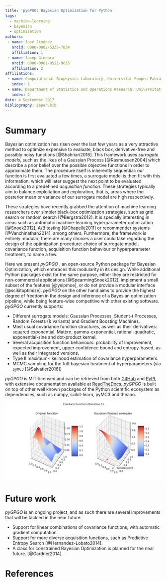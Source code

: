 ```yaml
---
title: 'pyGPGO: Bayesian Optimization for Python'
tags:
  - machine-learning
  - bayesian
  - optimization
authors:
 - name: José Jiménez
   orcid: 0000-0002-5335-7834
   affiliation: 1
 - name: Josep Ginebra
   orcid: 0000-0001-9521-9635
   affiliation: 2
affiliations:
 - name: Computational Biophysics Laboratory, Universitat Pompeu Fabra, Parc de Recerca Biomèdica de Barcelona, Carrer del Dr. Aiguader 88. Barcelona 08003, Spain.
   index: 1
 - name: Department of Statistics and Operations Research. Universitat Politècnica de Catalunya (UPC). Av. Diagonal 647, Barcelona 08028, Spain.
   index: 2
date: 4 September 2017
bibliography: paper.bib
---
```


# Summary

Bayesian optimization has risen over the last few years as a very attractive method to optimize
expensive to evaluate, black box, derivative-free and possibly noisy functions [@Shahriari2016]. This framework uses _surrogate models_, such as the likes of a Gaussian Process [@Rasmussen2004] which describe a prior belief over the possible objective functions in order to approximate them. The procedure itself is inherently sequential: our function is first evaluated a few times, a surrogate model is then fit with this information, which will later suggest the next point to be evaluated according to a predefined _acquisition function_. These strategies typically aim to balance exploitation and exploration, that is, areas where the posterior mean or variance of our surrogate model are high respectively.


These strategies have recently grabbed the attention of machine learning researchers over simpler black-box optimization strategies, such as grid search or random search [@Bergstra2012]. It is specially interesting in areas such as automatic machine-learning hyperparameter optimization [@Snoek2012], A/B testing [@Chapelle2011] or recommender systems [@Vanchinathan2014], among others. Furthermore, the framework is entirely modular; there are many choices a user could take regarding the design of the optimization procedure: choice of surrogate model, covariance function, acquisition function behaviour or hyperparameter treatment, to name a few.


Here we present *pyGPGO* , an open-source Python package for Bayesian Optimization, which embraces this modularity in its design. While additional Python packages exist for the same purpose, either they are restricted for non-commercial applications [@SpearmingSnoek2012], implement a small subset of the features [@yelpmoe], or do not provide a modular interface [@scikitoptimize].  *pyGPGO* on the other hand aims to provide the highest degree of freedom in the design and inference of a Bayesian optimization pipeline, while being feature-wise competitive with other existing software. *pyGPGO* currently supports:

- Different surrogate models: Gaussian Processes, Student-t Processes, Random Forests (& variants)
  and Gradient Boosting Machines.
- Most usual covariance function structures, as well as their derivatives: squared exponential,
  Matèrn, gamma-exponential, rational-quadratic, exponential-sine and dot-product kernel.
- Several acquisition function behaviours: probability of improvement, expected improvement,
  upper confidence bound and entropy-based, as well as their integrated versions.
- Type II maximum-likelihood estimation of covariance hyperparameters.
- MCMC sampling for the full-bayesian treatment of hyperparameters (via `pyMC3` [@Salvatier2016])


*pyGPGO* is MIT-licensed and can be retrieved from both [GitHub](https://github.com/hawk31/pyGPGO)
and [PyPI](https://pypi.python.org/pypi/pyGPGO/), with extensive documentation available at [ReadTheDocs](http://pygpgo.readthedocs.io/en/latest/). *pyGPGO* is built on top of other well known packages of the Python scientific ecosystem as dependencies, such as numpy, scikit-learn, pyMC3 and theano.

![pyGPGO in action.](franke.gif)


# Future work

*pyGPGO* is an ongoing project, and as such there are several improvements that will be tackled
in the near future:

- Support for linear combinations of covariance functions, with automatic gradient computation.
- Support for more diverse acquisition functions, such as Predictive Entropy Search [@Hernandez-Lobato2014].
- A class for constrained Bayesian Optimization is planned for the near future. [@Gardner2014]
 

# References
